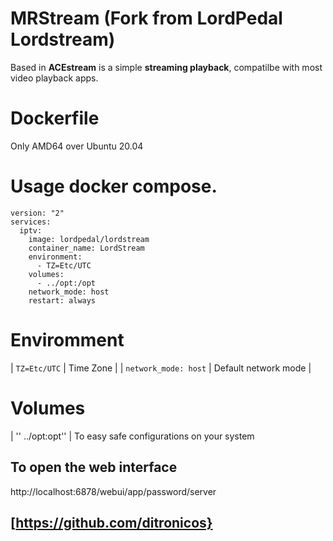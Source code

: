 # MRStream (Fork from LordPedal Lordstream)
Based in **ACEstream** is a simple **streaming playback**, compatilbe with most video playback apps.

# Dockerfile
Only AMD64 over Ubuntu 20.04

# Usage  docker compose.

```
version: "2"
services:
  iptv:
    image: lordpedal/lordstream
    container_name: LordStream
    environment:
      - TZ=Etc/UTC
    volumes:
      - ../opt:/opt
    network_mode: host
    restart: always
```

# Enviromment

| ``TZ=Etc/UTC`` | Time Zone |
| ``network_mode: host`` | Default network mode |

# Volumes
| '' ../opt:opt'' | To easy safe configurations on your system

## To open the web interface

http://localhost:6878/webui/app/password/server

## [https://github.com/ditronicos}
